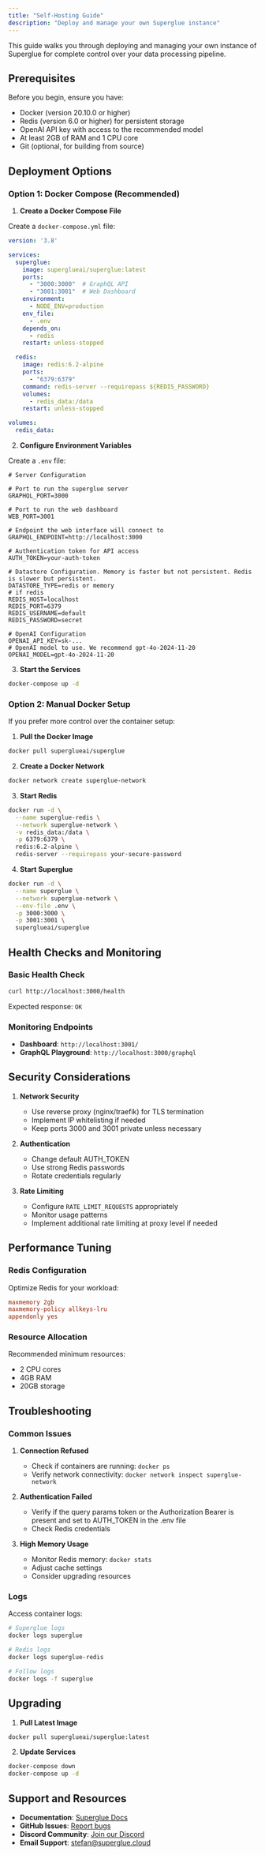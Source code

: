 ```yaml
---
title: "Self-Hosting Guide"
description: "Deploy and manage your own Superglue instance"
---
```


This guide walks you through deploying and managing your own instance of Superglue for complete control over your data processing pipeline.

## Prerequisites

Before you begin, ensure you have:

- Docker (version 20.10.0 or higher)
- Redis (version 6.0 or higher) for persistent storage
- OpenAI API key with access to the recommended model
- At least 2GB of RAM and 1 CPU core
- Git (optional, for building from source)

## Deployment Options

### Option 1: Docker Compose (Recommended)

1. **Create a Docker Compose File**

Create a `docker-compose.yml` file:

```yaml
version: '3.8'

services:
  superglue:
    image: superglueai/superglue:latest
    ports:
      - "3000:3000"  # GraphQL API
      - "3001:3001"  # Web Dashboard
    environment:
      - NODE_ENV=production
    env_file:
      - .env
    depends_on:
      - redis
    restart: unless-stopped

  redis:
    image: redis:6.2-alpine
    ports:
      - "6379:6379"
    command: redis-server --requirepass ${REDIS_PASSWORD}
    volumes:
      - redis_data:/data
    restart: unless-stopped

volumes:
  redis_data:
```

2. **Configure Environment Variables**

Create a `.env` file:

```env
# Server Configuration

# Port to run the superglue server
GRAPHQL_PORT=3000

# Port to run the web dashboard 
WEB_PORT=3001

# Endpoint the web interface will connect to
GRAPHQL_ENDPOINT=http://localhost:3000

# Authentication token for API access
AUTH_TOKEN=your-auth-token

# Datastore Configuration. Memory is faster but not persistent. Redis is slower but persistent.
DATASTORE_TYPE=redis or memory
# if redis
REDIS_HOST=localhost
REDIS_PORT=6379
REDIS_USERNAME=default
REDIS_PASSWORD=secret

# OpenAI Configuration
OPENAI_API_KEY=sk-...
# OpenAI model to use. We recommend gpt-4o-2024-11-20
OPENAI_MODEL=gpt-4o-2024-11-20
```

3. **Start the Services**

```bash
docker-compose up -d
```

### Option 2: Manual Docker Setup

If you prefer more control over the container setup:

1. **Pull the Docker Image**

```bash
docker pull superglueai/superglue
```

2. **Create a Docker Network**

```bash
docker network create superglue-network
```

3. **Start Redis**

```bash
docker run -d \
  --name superglue-redis \
  --network superglue-network \
  -v redis_data:/data \
  -p 6379:6379 \
  redis:6.2-alpine \
  redis-server --requirepass your-secure-password
```

4. **Start Superglue**

```bash
docker run -d \
  --name superglue \
  --network superglue-network \
  --env-file .env \
  -p 3000:3000 \
  -p 3001:3001 \
  superglueai/superglue
```

## Health Checks and Monitoring

### Basic Health Check

```bash
curl http://localhost:3000/health
```

Expected response: `OK`

### Monitoring Endpoints

- **Dashboard**: `http://localhost:3001/`
- **GraphQL Playground**: `http://localhost:3000/graphql`

## Security Considerations

1. **Network Security**
   - Use reverse proxy (nginx/traefik) for TLS termination
   - Implement IP whitelisting if needed
   - Keep ports 3000 and 3001 private unless necessary

2. **Authentication**
   - Change default AUTH_TOKEN
   - Use strong Redis passwords
   - Rotate credentials regularly

3. **Rate Limiting**
   - Configure `RATE_LIMIT_REQUESTS` appropriately
   - Monitor usage patterns
   - Implement additional rate limiting at proxy level if needed

## Performance Tuning

### Redis Configuration

Optimize Redis for your workload:

```conf
maxmemory 2gb
maxmemory-policy allkeys-lru
appendonly yes
```

### Resource Allocation

Recommended minimum resources:

- 2 CPU cores
- 4GB RAM
- 20GB storage

## Troubleshooting

### Common Issues

1. **Connection Refused**
   - Check if containers are running: `docker ps`
   - Verify network connectivity: `docker network inspect superglue-network`

2. **Authentication Failed**
   - Verify if the query params token or the Authorization Bearer is present and set to AUTH_TOKEN in the .env file
   - Check Redis credentials

3. **High Memory Usage**
   - Monitor Redis memory: `docker stats`
   - Adjust cache settings
   - Consider upgrading resources

### Logs

Access container logs:

```bash
# Superglue logs
docker logs superglue

# Redis logs
docker logs superglue-redis

# Follow logs
docker logs -f superglue
```

## Upgrading

1. **Pull Latest Image**

```bash
docker pull superglueai/superglue:latest
```

2. **Update Services**

```bash
docker-compose down
docker-compose up -d
```

## Support and Resources

- **Documentation**: [Superglue Docs](https://docs.superglue.cloud)
- **GitHub Issues**: [Report bugs](https://github.com/superglue-ai/superglue/issues)
- **Discord Community**: [Join our Discord](https://discord.gg/SKRYYQEp)
- **Email Support**: stefan@superglue.cloud
